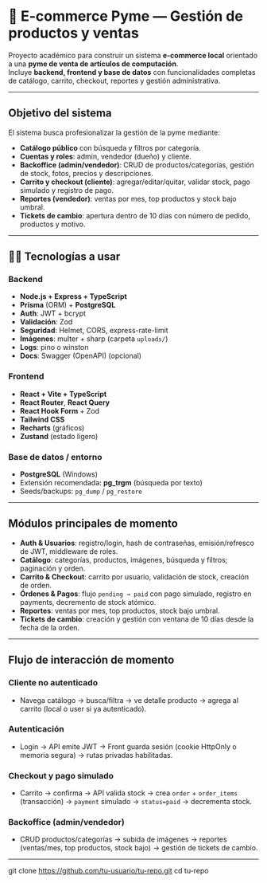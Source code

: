 # 🛒 E-commerce Pyme — Gestión de productos y ventas

Proyecto académico para construir un sistema **e-commerce local** orientado a una **pyme de venta de artículos de computación**.  
Incluye **backend, frontend y base de datos** con funcionalidades completas de catálogo, carrito, checkout, reportes y gestión administrativa.

---

##  Objetivo del sistema
El sistema busca profesionalizar la gestión de la pyme mediante:

-  **Catálogo público** con búsqueda y filtros por categoría.
-  **Cuentas y roles**: admin, vendedor (dueño) y cliente.
-  **Backoffice (admin/vendedor)**: CRUD de productos/categorías, gestión de stock, fotos, precios y descripciones.
-  **Carrito y checkout (cliente)**: agregar/editar/quitar, validar stock, pago simulado y registro de pago.
- **Reportes (vendedor)**: ventas por mes, top productos y stock bajo umbral.
-  **Tickets de cambio**: apertura dentro de 10 días con número de pedido, productos y motivo.

---

## 🧑‍💻 Tecnologías a usar

### Backend
- **Node.js + Express + TypeScript**
- **Prisma** (ORM) + **PostgreSQL**
- **Auth**: JWT + bcrypt
- **Validación**: Zod
- **Seguridad**: Helmet, CORS, express-rate-limit
- **Imágenes**: multer + sharp (carpeta `uploads/`)
- **Logs**: pino o winston
- **Docs**: Swagger (OpenAPI) (opcional)

### Frontend
- **React + Vite + TypeScript**
- **React Router**, **React Query**
- **React Hook Form** + Zod
- **Tailwind CSS**
- **Recharts** (gráficos)
- **Zustand** (estado ligero)

### Base de datos / entorno
- **PostgreSQL** (Windows)
- Extensión recomendada: **pg_trgm** (búsqueda por texto)
- Seeds/backups: `pg_dump` / `pg_restore`

---

##  Módulos principales de momento
-  **Auth & Usuarios**: registro/login, hash de contraseñas, emisión/refresco de JWT, middleware de roles.
-  **Catálogo**: categorías, productos, imágenes, búsqueda y filtros; paginación y orden.
-  **Carrito & Checkout**: carrito por usuario, validación de stock, creación de orden.
-  **Órdenes & Pagos**: flujo `pending → paid` con pago simulado, registro en payments, decremento de stock atómico.
-  **Reportes**: ventas por mes, top productos, stock bajo umbral.
-  **Tickets de cambio**: creación y gestión con ventana de 10 días desde la fecha de la orden.

---

##  Flujo de interacción de momento

### Cliente no autenticado
- Navega catálogo → busca/filtra → ve detalle producto → agrega al carrito (local o user si ya autenticado).

### Autenticación
- Login → API emite JWT → Front guarda sesión (cookie HttpOnly o memoria segura) → rutas privadas habilitadas.

### Checkout y pago simulado
- Carrito → confirma → API valida stock → crea `order` + `order_items` (transacción) → `payment` simulado → `status=paid` → decrementa stock.

### Backoffice (admin/vendedor)
- CRUD productos/categorías → subida de imágenes → reportes (ventas/mes, top productos, stock bajo) → gestión de tickets de cambio.

---
git clone https://github.com/tu-usuario/tu-repo.git
cd tu-repo
